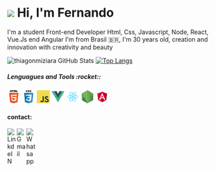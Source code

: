  <h1> <img src="https://images-wixmp-ed30a86b8c4ca887773594c2.wixmp.com/f/4234e284-3093-4596-9bec-acd642ef4d8d/d59l1i7-4605fd4d-d2e1-41df-9ebb-d2bc191d280f.gif?token=eyJ0eXAiOiJKV1QiLCJhbGciOiJIUzI1NiJ9.eyJzdWIiOiJ1cm46YXBwOiIsImlzcyI6InVybjphcHA6Iiwib2JqIjpbW3sicGF0aCI6IlwvZlwvNDIzNGUyODQtMzA5My00NTk2LTliZWMtYWNkNjQyZWY0ZDhkXC9kNTlsMWk3LTQ2MDVmZDRkLWQyZTEtNDFkZi05ZWJiLWQyYmMxOTFkMjgwZi5naWYifV1dLCJhdWQiOlsidXJuOnNlcnZpY2U6ZmlsZS5kb3dubG9hZCJdfQ.LvogcWR-RvSWyhf3Vj6gHXRJQhyvZDsoSsLvU8G-iu8" width="50px" style="max-width:100%;"> Hi, I'm Fernando </h1>

I'm a student Front-end Developer Html, Css, Javascript, Node, React, Vue.Js end Angular 
I'm from Brasil :brazil:, I'm 30 years old, creation and innovation with creativity and beauty


![thiagonmiziara GitHub Stats](https://github-readme-stats.vercel.app/api?username=fernandoddias&show_icons=true&theme=midnight-purple)
[![Top Langs](https://github-readme-stats.vercel.app/api/top-langs/?username=fernandoddias&langs_count=8&show_icons=true&theme=tokyonight)](https://github.com/fernandoddias/github-readme-stats)

<h5>Lenguagues and  Tools :rocket::</h5>

<code><img height="30" src="https://raw.githubusercontent.com/github/explore/80688e429a7d4ef2fca1e82350fe8e3517d3494d/topics/html/html.png"></code>
<code><img height="30" src="https://raw.githubusercontent.com/github/explore/80688e429a7d4ef2fca1e82350fe8e3517d3494d/topics/css/css.png"></code>
<code><img height="30" src="https://raw.githubusercontent.com/github/explore/80688e429a7d4ef2fca1e82350fe8e3517d3494d/topics/javascript/javascript.png"></code>
<code><img height="30" src="https://raw.githubusercontent.com/github/explore/80688e429a7d4ef2fca1e82350fe8e3517d3494d/topics/vue/vue.png"></code>
<code><img height="30" src="https://raw.githubusercontent.com/github/explore/80688e429a7d4ef2fca1e82350fe8e3517d3494d/topics/react/react.png"></code>
<code><img height="30" src="https://raw.githubusercontent.com/github/explore/80688e429a7d4ef2fca1e82350fe8e3517d3494d/topics/nodejs/nodejs.png"></code>
<code><img height="30" src="https://raw.githubusercontent.com/github/explore/80688e429a7d4ef2fca1e82350fe8e3517d3494d/topics/angular/angular.png"></code>



 <h4>contact:</h4>
  <a target="_blank" href="https://www.linkedin.com/in/fernandodanieldias/">
    <img align="left" alt="LinkdeIN" width="22px" src="https://cdn.jsdelivr.net/npm/simple-icons@v3/icons/linkedin.svg" /></a>
  <a target="_blank" href="fernandonieldias@gmail.com">
    <img align="left" alt="Gmail" width="22px" src="https://cdn.jsdelivr.net/npm/simple-icons@v3/icons/gmail.svg" /></a>
  <a target="_blank" href="https://api.whatsapp.com/send?phone=5511970698920">
  <img align="left" alt="Whatsapp" width="22px" src="https://cdn.jsdelivr.net/npm/simple-icons@v3/icons/whatsapp.svg" />
  </a>   



<!--
**fernandoddias/fernandoddias** is a ✨ _special_ ✨ repository because its `README.md` (this file) appears on your GitHub profile.



Here are some ideas to get you started:

- 🔭 I’m currently working on ...
- 🌱 I’m currently learning ...
- 👯 I’m looking to collaborate on ...
- 🤔 I’m looking for help with ...
- 💬 Ask me about ...
- 📫 How to reach me: ...
- 😄 Pronouns: ...
- ⚡ Fun fact: ...
-->
